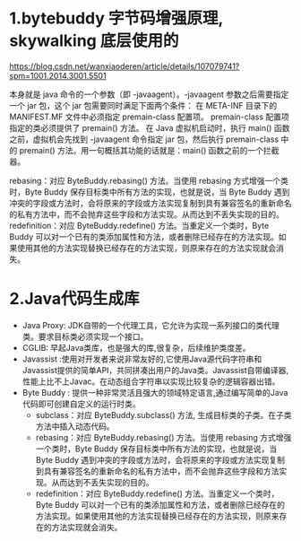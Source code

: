 



# 1.bytebuddy 字节码增强原理,  skywalking 底层使用的
https://blog.csdn.net/wanxiaoderen/article/details/107079741?spm=1001.2014.3001.5501

本身就是 java 命令的一个参数（即 -javaagent）。-javaagent 参数之后需要指定一个 jar 包，这个 jar 包需要同时满足下面两个条件：
在 META-INF 目录下的 MANIFEST.MF 文件中必须指定 premain-class 配置项。
premain-class 配置项指定的类必须提供了 premain() 方法。
在 Java 虚拟机启动时，执行 main() 函数之前，虚拟机会先找到 -javaagent 命令指定 jar 包，然后执行 premain-class 中的 premain() 方法。用一句概括其功能的话就是：main() 函数之前的一个拦截器。



rebasing：对应 ByteBuddy.rebasing() 方法。当使用 rebasing 方式增强一个类时，Byte Buddy 保存目标类中所有方法的实现，也就是说，当 Byte Buddy 遇到冲突的字段或方法时，会将原来的字段或方法实现复制到具有兼容签名的重新命名的私有方法中，而不会抛弃这些字段和方法实现。从而达到不丢失实现的目的。
redefinition：对应 ByteBuddy.redefine() 方法。当重定义一个类时，Byte Buddy 可以对一个已有的类添加属性和方法，或者删除已经存在的方法实现。如果使用其他的方法实现替换已经存在的方法实现，则原来存在的方法实现就会消失。



# 2.Java代码生成库
- Java Proxy: JDK自带的一个代理工具，它允许为实现一系列接口的类代理类。要求目标类必须实现一个接口。
- CGLIB: 早起Java类库，也是强大的库,很复杂，后续维护类度差。
- Javassist :使用对开发者来说非常友好的,它使用Java源代码字符串和Javassist提供的简单API，共同拼凑出用户的Java类。Javassist自带编译器,性能上比不上Javac。在动态组合字符串以实现比较复杂的逻辑容器出错。
- Byte Buddy : 提供一种非常灵活且强大的领域特定语言,通过编写简单的Java代码即可创建自定义的运行时类。
    - subclass：对应 ByteBuddy.subclass() 方法, 生成目标类的子类。在子类方法中插入动态代码。
    - rebasing：对应 ByteBuddy.rebasing() 方法。当使用 rebasing 方式增强一个类时，Byte Buddy 保存目标类中所有方法的实现，也就是说，当 Byte Buddy 遇到冲突的字段或方法时，会将原来的字段或方法实现复制到具有兼容签名的重新命名的私有方法中，而不会抛弃这些字段和方法实现。从而达到不丢失实现的目的。
    - redefinition：对应 ByteBuddy.redefine() 方法。当重定义一个类时，Byte Buddy 可以对一个已有的类添加属性和方法，或者删除已经存在的方法实现。如果使用其他的方法实现替换已经存在的方法实现，则原来存在的方法实现就会消失。

